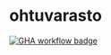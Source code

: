 # ohtuvarasto

[![GHA workflow badge](https://github.com/jasminlei/ohtuvarasto/workflows/CI/badge.svg)](https://github.com/jasminlei/ohtuvarasto/actions)

